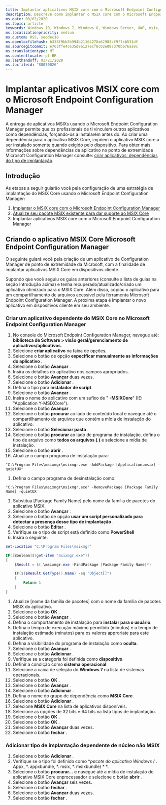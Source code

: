 ```yaml
---
title: Implantar aplicativos MSIX core com o Microsoft Endpoint Configuration Manager
description: Descreve como implantar o MSIX core com o Microsoft Endpoint Configuration Manager.
ms.date: 03/02/2020
ms.topic: article
keywords: Windows 10, Windows 7, Windows 8, Windows Server, UWP, msix, msixcore, 1709, 1703, 1607, 1511, 1507
ms.localizationpriority: medium
ms.custom: RS5, seodec18
ms.openlocfilehash: b338f9bb5b994b21164278a62983cf9f7cb531df
ms.sourcegitcommit: e703ffe4c635d9b127ecf8c02e087370b676aa9c
ms.translationtype: MT
ms.contentlocale: pt-BR
ms.lasthandoff: 03/21/2020
ms.locfileid: "80070026"
---
```

# <a name="deploy-msix-core-apps-with-microsoft-endpoint-configuration-manager"></a>Implantar aplicativos MSIX core com o Microsoft Endpoint Configuration Manager
A entrega de aplicativos MSIXs usando o Microsoft Endpoint Configuration Manager permite que os profissionais de ti vinculem outros aplicativos como dependências, forçando-os a instalarem antes do. Ao criar uma dependência para o aplicativo MSIX Core, impõem o aplicativo MSIX core a ser instalado somente quando exigido pelo dispositivo. Para obter mais informações sobre dependências de aplicativo no ponto de extremidade Microsoft Configuration Manager consulte: [criar aplicativos: dependências do tipo de implantação](https://docs.microsoft.com/configmgr/apps/deploy-use/create-applications#bkmk_dt-depend).

## <a name="get-started"></a>Introdução
As etapas a seguir guiarão você pela configuração de uma estratégia de implantação do MSIX Core usando o Microsoft Endpoint Configuration Manager:

1. [Implantar o MSIX core com o Microsoft Endpoint Configuration Manager](deploy-msix-core-with-configmgr.md)
1. [Atualize seu pacote MSIX existente para dar suporte ao MSIX Core](support-msix-core.md)
1. Implantar aplicativos MSIX core com o Microsoft Endpoint Configuration Manager

## <a name="creating-the-msix-core-microsoft-endpoint-configuration-manager-application"></a>Criando o aplicativo MSIX Core Microsoft Endpoint Configuration Manager
O seguinte guiará você pela criação de um aplicativo de Configuration Manager de ponto de extremidade da Microsoft, com a finalidade de implantar aplicativos MSIX Core em dispositivos cliente.
 
Supondo que você seguiu os guias anteriores (consulte a lista de guias na seção Introdução acima) e tenha recuperado/atualizado/criado um aplicativo otimizado para o MSIX Core. Além disso, copiou o aplicativo para um compartilhamento de arquivos acessível pela ferramenta Microsoft Endpoint Configuration Manager. A próxima etapa é implantar o novo aplicativo em dispositivos cliente em seu ambiente.

### <a name="create-msix-core-dependent-application-in-microsoft-endpoint-configuration-manager"></a>Criar um aplicativo dependente do MSIX Core no Microsoft Endpoint Configuration Manager
1. No console do Microsoft Endpoint Configuration Manager, navegue até: **biblioteca de Software > visão geral/gerenciamento de aplicativos/aplicativos**.
1. Selecione **criar aplicativo** na faixa de opções.
1. Selecione o botão de opção **especificar manualmente as informações do aplicativo** .
1. Selecione o botão **Avançar** .
1. Insira os detalhes do aplicativo nos campos apropriados.
1. Selecione o botão **Avançar** duas vezes.
1. Selecione o botão **Adicionar** .
1. Defina o tipo para **instalador de script**.
1. Selecione o botão **Avançar** .
1. Insira o nome do aplicativo com um sufixo de " **-MSIXCore**" (IE: "Application Y-MSIXCore").
1. Selecione o botão **Avançar** .
1. Selecione o botão **procurar** ao lado de conteúdo local e navegue até o compartilhamento de arquivos que contém a mídia de instalação do aplicativo.
1. Selecione o botão **Selecionar pasta** .
1. Selecione o botão **procurar** ao lado de programa de instalação, defina o tipo de arquivo como **todos os arquivos (*.*)** e selecione a mídia de instalação.
1. Selecione o botão **abrir** .
1. Atualize o campo programa de instalação para: 
```batch
"C:\Program Files\msixmgr\msixmgr.exe -AddPackage [Application.msix] -quietUX"
```
1. Defina o campo programa de desinstalação como: 
```batch
"C:\Program Files\msixmgr\msixmgr.exe" -RemovePackage [Package Family Name] -quietUX
```
1. Substitua [Package Family Name] pelo nome da família de pacotes do aplicativo MSIX.
1. Selecione o botão **Avançar** .
1. Selecione o botão de opção **usar um script personalizado para detectar a presença desse tipo de implantação** .
1. Selecione o botão **Editar** .
1. Verifique se o tipo de script está definido como **PowerShell**
1. Insira o seguinte: 
```PowerShell
Set-Location "C:\Program Files\msixmgr"

IF([Boolean]$(get-item "msixmgr.exe"))
{
    $Result = $(.\msixmgr.exe -FindPackage [Package Family Name]*)

    IF($($Result.GetType().Name) -eq "Object[]")
    {
        Return 1
    }
}
```
1. Atualize [nome da família de pacotes] com o nome da família de pacotes MSIX do aplicativo.
1. Selecione o botão **OK** .
1. Selecione o botão **Avançar** .
1. Defina o comportamento de instalação para **instalar para o usuário**.
1. Defina o tempo de execução máximo permitido (minutos) e o tempo de instalação estimado (minutos) para os valores approriate para este aplicativo.
1. Defina a visibilidade do programa de instalação como **oculta**.
1. Selecione o botão **Avançar** .
1. Selecione o botão **Adicionar** .
1. Verifique se a categoria foi definida como **dispositivo**.
1. Definir a condição como **sistema operacional**
1. Selecione a caixa de seleção do **Windows 7** na lista de sistemas operacionais.
1. Selecione o botão **OK** .
1. Selecione o botão **Avançar** .
1. Selecione o botão **Adicionar** .
1. Defina o nome do grupo de dependência como **MSIX Core**.
1. Selecione o botão **Adicionar** .
1. Selecione **MSIX Core** na lista de aplicativos disponíveis.
1. Selecione as opções de 32 bits e 64 bits na lista tipos de implantação.
1. Selecione o botão **OK** .
1. Selecione o botão **OK** .
1. Selecione o botão **Avançar** duas vezes.
1. Selecione o botão **fechar** .

### <a name="add-non-msix-core-dependent-deployment-type"></a>Adicionar tipo de implantação dependente de núcleo não MSIX
1. Selecione o botão **Adicionar** .
1. Verifique se o tipo foi definido como **pacote do aplicativo Windows (* . Appx, *. appxbundle, *. msix, *. msixbundle) * *. 
1. Selecione o botão **procurar...** e navegue até a mídia de instalação do aplicativo MSIX Core enprocessador e selecione o botão **abrir** .
1. Selecione o botão **Avançar** seis vezes.
1. Selecione o botão **fechar** .
1. Selecione o botão **Avançar** duas vezes.
1. Selecione o botão **fechar** .
